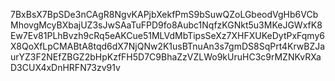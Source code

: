 7BxBsX7BpSDe3nCAgR8NgvKAPjbXekfPmS9bSuwQZoLGbeodVgHb6VCbMhovgMcyBXbajUZ3sJwSAaTuFPD9fo8Aubc1NqfzKGNkt5u3MKeJGWxfK8Ew7Ev81PLhBvzh9cRq5eAKCue51MLVdMbTipsSeXz7XHFXUKeDytPxFqmy6X8QoXfLpCMABtA8tqd6dX7NjQNw2K1usBTnuAn3s7gmDS8SqPrt4KrwBZJaurYZ3F2NEfZBGZ2bHpKzfFH5D7C9BhaZzVZLWo9kUruHC3c9rMZNKvRXaD3CUX4xDnHRFN73zv91v
